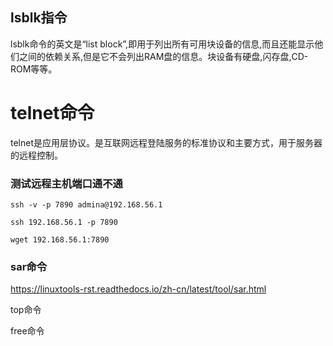 ## lsblk指令
 lsblk命令的英文是“list block”,即用于列出所有可用块设备的信息,而且还能显示他们之间的依赖关系,但是它不会列出RAM盘的信息。块设备有硬盘,闪存盘,CD-ROM等等。

# telnet命令
telnet是应用层协议。是互联网远程登陆服务的标准协议和主要方式，用于服务器的远程控制。

### 测试远程主机端口通不通
`ssh -v -p 7890 admina@192.168.56.1`

`ssh 192.168.56.1 -p 7890`

`wget 192.168.56.1:7890`

### sar命令

https://linuxtools-rst.readthedocs.io/zh-cn/latest/tool/sar.html

top命令

free命令




 